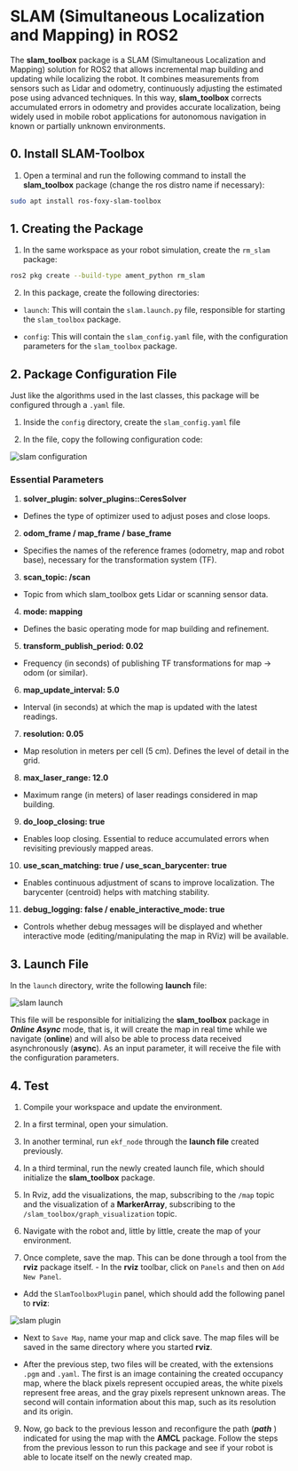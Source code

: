 # SLAM (Simultaneous Localization and Mapping) in ROS2

The **slam_toolbox** package is a SLAM (Simultaneous Localization and Mapping) solution for ROS2 that allows incremental map building and updating while localizing the robot. It combines measurements from sensors such as Lidar and odometry, continuously adjusting the estimated pose using advanced techniques. In this way, **slam_toolbox** corrects accumulated errors in odometry and provides accurate localization, being widely used in mobile robot applications for autonomous navigation in known or partially unknown environments.

## 0. Install SLAM-Toolbox

1. Open a terminal and run the following command to install the **slam_toolbox** package (change the ros distro name if necessary):
```bash
sudo apt install ros-foxy-slam-toolbox
```

## 1. Creating the Package

1. In the same workspace as your robot simulation, create the ```rm_slam``` package:

```bash
ros2 pkg create --build-type ament_python rm_slam
```

2. In this package, create the following directories:

- ```launch```: This will contain the ```slam.launch.py``` file, responsible for starting the ```slam_toolbox``` package.

- ```config```: This will contain the ```slam_config.yaml``` file, with the configuration parameters for the ```slam_toolbox``` package.

## 2. Package Configuration File

Just like the algorithms used in the last classes, this package will be configured through a ```.yaml``` file.

1. Inside the ```config``` directory, create the ```slam_config.yaml``` file

2. In the file, copy the following configuration code:

![slam configuration](./images/slam_config.png)

### Essential Parameters

1. **solver_plugin: solver_plugins::CeresSolver**

- Defines the type of optimizer used to adjust poses and close loops.

2. **odom_frame / map_frame / base_frame**

- Specifies the names of the reference frames (odometry, map and robot base), necessary for the transformation system (TF).

3. **scan_topic: /scan**

- Topic from which slam_toolbox gets Lidar or scanning sensor data.

4. **mode: mapping**

- Defines the basic operating mode for map building and refinement.

5. **transform_publish_period: 0.02**

- Frequency (in seconds) of publishing TF transformations for map -> odom (or similar).

6. **map_update_interval: 5.0**

- Interval (in seconds) at which the map is updated with the latest readings.

7. **resolution: 0.05**

- Map resolution in meters per cell (5 cm). Defines the level of detail in the grid.

8. **max_laser_range: 12.0**

- Maximum range (in meters) of laser readings considered in map building.

9. **do_loop_closing: true**

- Enables loop closing. Essential to reduce accumulated errors when revisiting previously mapped areas.

10. **use_scan_matching: true / use_scan_barycenter: true**

- Enables continuous adjustment of scans to improve localization. The barycenter (centroid) helps with matching stability.

11. **debug_logging: false / enable_interactive_mode: true**

- Controls whether debug messages will be displayed and whether interactive mode (editing/manipulating the map in RViz) will be available.


## 3. Launch File

In the ```launch``` directory, write the following **launch** file:

![slam launch](./images/slam_launch.png)

This file will be responsible for initializing the **slam_toolbox** package in ***Online Async*** mode, that is, it will create the map in real time while we navigate (**online**) and will also be able to process data received asynchronously (**async**). As an input parameter, it will receive the file with the configuration parameters.

## 4. Test

1. Compile your workspace and update the environment.

3. In a first terminal, open your simulation.

4. In another terminal, run ```ekf_node``` through the **launch file** created previously.

5. In a third terminal, run the newly created launch file, which should initialize the **slam_toolbox** package.

6. In Rviz, add the visualizations, the map, subscribing to the ```/map``` topic and the visualization of a **MarkerArray**, subscribing to the ```/slam_toolbox/graph_visualization``` topic.

7. Navigate with the robot and, little by little, create the map of your environment.

8. Once complete, save the map. This can be done through a tool from the **rviz** package itself. - In the **rviz** toolbar, click on ```Panels``` and then on ```Add New Panel```.

- Add the ```SlamToolboxPlugin``` panel, which should add the following panel to **rviz**:

![slam plugin](./images/slam_plugin.png)

- Next to ```Save Map```, name your map and click save. The map files will be saved in the same directory where you started **rviz**.

- After the previous step, two files will be created, with the extensions ```.pgm``` and ```.yaml```. The first is an image containing the created occupancy map, where the black pixels represent occupied areas, the white pixels represent free areas, and the gray pixels represent unknown areas. The second will contain information about this map, such as its resolution and its origin.

9. Now, go back to the previous lesson and reconfigure the path (***path*** ) indicated for using the map with the **AMCL** package. Follow the steps from the previous lesson to run this package and see if your robot is able to locate itself on the newly created map.